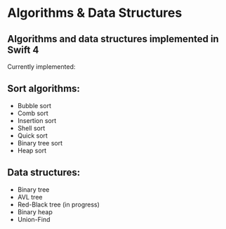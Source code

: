 # Algorithms & Data Structures
Algorithms and data structures implemented in Swift 4 
---
Currently implemented:
## Sort algorithms:
- Bubble sort
- Comb sort
- Insertion sort
- Shell sort
- Quick sort
- Binary tree sort
- Heap sort
## Data structures:
- Binary tree
- AVL tree
- Red-Black tree (in progress)
- Binary heap
- Union-Find
